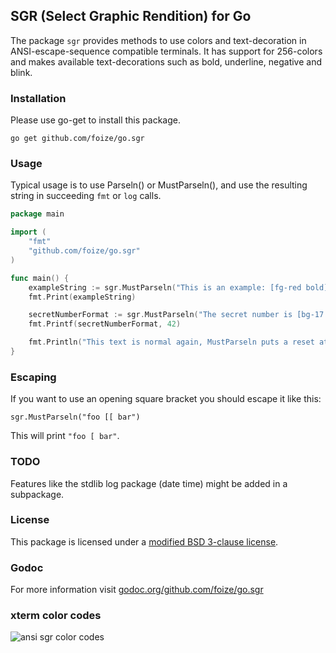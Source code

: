 ## SGR (Select Graphic Rendition) for Go
The package `sgr` provides methods to use colors and text-decoration in ANSI-escape-sequence compatible terminals. It has support for 256-colors and makes available text-decorations such as bold, underline, negative and blink.

### Installation
Please use go-get to install this package.

`go get github.com/foize/go.sgr`

### Usage
Typical usage is to use Parseln() or MustParseln(), and use the resulting string in succeeding `fmt` or `log` calls.

```go
package main

import (
	"fmt"
	"github.com/foize/go.sgr"
)

func main() {
	exampleString := sgr.MustParseln("This is an example: [fg-red bold] important text [reset] normal text again.")
	fmt.Print(exampleString)

	secretNumberFormat := sgr.MustParseln("The secret number is [bg-17 blink]%d")
	fmt.Printf(secretNumberFormat, 42)

	fmt.Println("This text is normal again, MustParseln puts a reset at the end of the line.")
}
```

### Escaping
If you want to use an opening square bracket you should escape it like this:

`sgr.MustParseln("foo [[ bar")`

This will print `"foo [ bar"`.

### TODO
Features like the stdlib log package (date time) might be added in a subpackage.

### License
This package is licensed under a [modified BSD 3-clause license](https://github.com/foize/go.sgr/blob/master/LICENSE).

### Godoc
For more information visit [godoc.org/github.com/foize/go.sgr](http://godoc.org/github.com/foize/go.sgr)

### xterm color codes
![ansi sgr color codes](https://raw.github.com/foize/go.sgr/master/xterm_color_chart.png)